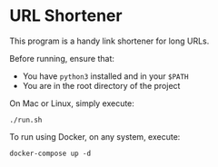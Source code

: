 URL Shortener
=

This program is a handy link shortener for long URLs.

Before running, ensure that:
- You have `python3` installed and in your `$PATH`
- You are in the root directory of the project

On Mac or Linux, simply execute:

`./run.sh`

To run using Docker, on any system, execute:

`docker-compose up -d`


